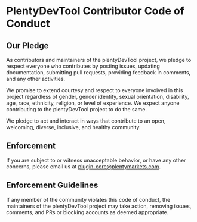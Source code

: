 # PlentyDevTool Contributor Code of Conduct

## Our Pledge

As contributors and maintainers of the plentyDevTool project, we pledge to respect everyone who contributes by posting issues, updating documentation, submitting pull requests, providing feedback in comments, and any other activities.

We promise to extend courtesy and respect to everyone involved in this project regardless of gender, gender identity, sexual orientation, disability, age, race, ethnicity, religion, or level of experience. We expect anyone contributing to the plentyDevTool project to do the same.

We pledge to act and interact in ways that contribute to an open, welcoming, diverse, inclusive, and healthy community.

## Enforcement

If you are subject to or witness unacceptable behavior, or have any other concerns, please email us at plugin-core@plentymarkets.com.

## Enforcement Guidelines

If any member of the community violates this code of conduct, the maintainers of the plentyDevTool project may take action, removing issues, comments, and PRs or blocking accounts as deemed appropriate.
